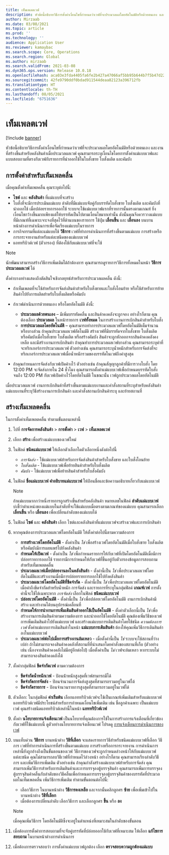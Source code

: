 ```yaml
---
title: เท็มเพลตเวฟ
description: หัวข้อนี้อธิบายวิธีการตั้งค่าเงื่อนไขที่กำหนดว่าเวฟที่จะประมวลผลโดยอัตโนมัติหรือด้วยตนเอง และงานที่สร้างขึ้นสำหรับคลังสินค้าเมื่อประมวลผลเวฟ
author: Mirzaab
ms.date: 03/08/2021
ms.topic: article
ms.prod: ''
ms.technology: ''
audience: Application User
ms.reviewer: kamaybac
ms.search.scope: Core, Operations
ms.search.region: Global
ms.author: mirzaab
ms.search.validFrom: 2021-03-08
ms.dyn365.ops.version: Release 10.0.18
ms.openlocfilehash: aca03e3fda4405fa6fe2b427a47066af5bb95b644b7f5b47d22736347208a8bd
ms.sourcegitcommit: 42fe9790ddf0bdad911544deaa82123a396712fb
ms.translationtype: HT
ms.contentlocale: th-TH
ms.lasthandoff: 08/05/2021
ms.locfileid: "6751636"
---
```

# <a name="wave-templates"></a>เท็มเพลตเวฟ

[!include [banner](../includes/banner.md)]

หัวข้อนี้อธิบายวิธีการตั้งค่าเงื่อนไขที่กำหนดว่าเวฟที่จะประมวลผลโดยอัตโนมัติหรือด้วยตนเอง และงานที่สร้างขึ้นสำหรับคลังสินค้าเมื่อประมวลผลเวฟ คุณสามารถระบุเงื่อนไขโดยการตั้งค่าแม่แบบเวฟและแบบสอบถามที่ตรงกับเวฟกับรายการที่นำออกใช้ในใบสั่งขาย ใบสั่งผลิต และคัมบัง

## <a name="settings-for-wave-templates"></a>การตั้งค่าสำหรับเท็มเพลคลื่น

เมื่อคุณตั้งค่าเท็มเพลคลื่น คุณระบุต่อไปนี้:

- **ไซต์** และ **คลังสินค้า** ที่แม่แบบที่จะสร้าง
- ใบสั่งที่จะมีการประเมินแม่แบบ ลำดับที่มีแม่แบบจับคู่กับบรรทัดใบสั่งขาย ใบสั่งผลิต และคัมบังที่นำออกใช้ เมื่อปล่อยรายการออกใช้ ระบบจะใช้แม่แบบเวฟแรกที่รายการนั้นตรงตามเกณฑ์ ยิ่งเงื่อนไขกว้างขึ้นมากเพียงแต่ให้บรรทัดเป็นไปตามเงื่อนไขมากเท่านั้น ดังนั้นคุณจึงควรวางแม่แบบที่มีเกณฑ์ที่เฉพาะเจาะจงที่สุดไว้ที่ด้านบนของรายการ ใช้ปุ่ม **เลื่อนขึ้น** และ **เลื่อนลง** บนบานหน้าต่างการดำเนินการเพื่อจัดเรียงแม่แบบในรายการ
- การกิจกรรมที่แต่ละแม่แบบใช้ **วิธีการ** เวฟที่ทำการดำเนินการที่สร้างขึ้นตามแม่แบบ การสร้างหรือการกระจายงานสำหรับแต่ละชนิดของแม่แบบเวฟ
- แอททริบิวต์เวฟ (ตัวกรอง) ที่ต้องใช้กับแม่แบบเวฟที่จะใช้

> [!NOTE]
> นักพัฒนาสามารถสร้างวิธีการเพิ่มเติมได้ถ้าต้องการ คุณสามารถดูรายการวิธีการทั้งหมดในหน้า **วิธีการประมวลผลเวฟ** ได้

ตั้งค่าบางอย่างแสดงถึงตัดสินใจเชิงกลยุทธ์สำหรับการประมวลผลคลื่น ดังนี้:

- ถ้าเท็มเพลตที่จะใช้สำหรับการจัดส่งสินค้าสำหรับใบสั่งขายและใบสั่งโอนย้าย หรือใช้สำหรับการย้ายสินค้าไปยังการผลิตสำหรับใบสั่งผลิตหรือคัมบัง
- ถ้าเวฟดำเนินการด้วยตนเอง หรือโดยอัตโนมัติ ดังนี้:

  - **ประมวลผลด้วยตนเอง** – มีเพิ่มบรรทัดคลื่น และสินค้าคงคลังจะถูกจอง อย่างไรก็ตาม คุณต้องเลือก **ประมวลผล** ในหน้ารายการ **เวฟทั้งหมด** ในการสร้างงานการเบิกสินค้าสำหรับใบสั่ง
  - **การประมวลผลโดยอัตโนมัติ** – คุณสามารถทำการประมวลผลเวฟโดยอัตโนมัติเต็มจำนวนหรือบางส่วน ถ้าคุณประมวลผลเวฟอัตโนมัติ สร้างเวฟที่มีบรรทัดจากใบสั่งขาย ใบสั่งผลิต หรือคัมบังเมื่อใบสั่งขาย ใบสั่งผลิต หรือสร้างคัมบัง สินค้าจะถูกหักออกจากสินค้าคงคลังคงเหลือ และมีสร้างงานการเบิกสินค้า ถ้าคุณทำการประมวลผลเวฟบางส่วน คุณสามารถระบุค่าที่จะทริกเกอร์การประมวลผลเวฟ ตัวอย่างเช่น คุณสามารถระบุน้ำหนักสำหรับการจัดส่งที่จะทริกเกอร์การประมวลผลเวฟเมื่อน้ำหนักรวมของบรรทัดในเวฟถึงค่าสูงสุด

- ถ้าคุณกำหนดการจัดส่งกับเวฟเปิดค้างไว้ ตัวอย่างเช่น ถ้าคุณสัญญาลูกค้าที่มีการวางใบสั่ง โดย 12:00 PM จะจัดส่งภายใน 24 ชั่วโมง คุณสามารถตั้งค่าแม่แบบเวฟเพื่อกำหนดบรรทัดใบสั่งจนถึง 12:00 PM กับเวฟเปิดค้างไว้โดยอัตโนมัติ ในขณะนั้น เวฟถูกประมวลผลโดยอัตโนมัติ

เมื่อประมวลผลเวฟ งานการเบิกสินค้าที่สร้างขึ้นตามแม่แบบงานและคำสั่งสถานที่ระบุสำหรับคลังสินค้า แม่แบบงานที่ระบุวิธีสร้างงานการเบิกสินค้า และคำสั่งสถานเบิกสินค้าระบุ และย้ายสถานที่

## <a name="create-a-wave-template"></a>สร้างเท็มเพลตคลื่น

ในการตั้งค่าเท็มเพลตคลื่น ทำตามขั้นตอนเหล่านี้

1. ไปที่ **การจัดการคลังสินค้า** \> **การตั้งค่า** \> **เวฟ** \> **เท็มเพลตเวฟ**
1. เลือก **สร้าง** เพื่อสร้างแม่แบบของเวฟใหม่
1. ในฟิลด์ **ชนิดแม่แบบเวฟ** ให้เลือกตัวเลือกใดตัวเลือกหนึ่งดังต่อไปนี้

    - *การจัดส่ง* - ใช้แม่แบบเวฟสำหรับการจัดส่งสินค้าสำหรับใบสั่งขาย และใบสั่งโอนย้าย
    - *ใบสั่งผลิต* - ใช้แม่แบบเวฟเพื่อย้ายสินค้าสำหรับใบสั่งผลิต
    - *คัมบัง* - ใช้แม่แบบเวฟเพื่อย้ายสินค้าสำหรับใบสั่งคัมบัง

1. ในฟิลด์ **ชื่อแม่แบบเวฟ** **คำอธิบายแม่แบบเวฟ** ให้ป้อนชื่อและข้อความอธิบายเกี่ยวกับแม่แบบเวฟ

    > [!NOTE]
    > ถ้าแม่แบบมากกว่าหนึ่งรายการถูกสร้างขึ้นสำหรับคลังสินค้า หมายเลขในฟิลด์ **ลำดับแม่แบบเวฟ** บ่งชี้ว่าตำแหน่งของแม่แบบในลำดับที่จะใช้แม่แบบเมื่อตรงตามเกณฑ์ของแม่แบบ คุณสามารถเลือก **เลื่อนขึ้น** หรือ **เลื่อนลง** เพื่อเปลี่ยนลำดับของแม่แบบได้

1. ในฟิลด์ **ไซต์** และ **คลังสินค้า** เลือก ไซต์และคลังสินค้าที่แม่แบบเวฟจะสร้างเวฟและการเบิกสินค้า
1. หากคุณต้องการประมวลผลเวฟโดยอัตโนมัติ ให้ตั้งค่าต่อไปนี้ตามความต้องการ

    - **การสร้างเวฟโดยอัตโนมัติ** - ตั้งค่าเป็น *ใช่* เพื่อสร้างเวฟโดยอัตโนมัติเมื่อใบสั่งขาย ใบสั่งผลิต หรือคัมบังมีการเผยแพร่ไปยังคลังสินค้า
    - **กําหนดให้เปิดเวฟ** - ตั้งค่าเป็น *ใช่* เพื่อกําหนดรายการให้กับเวฟที่เปิดโดยอัตโนมัติเมื่อมีการปล่อยรายการออกใช้ รายการมีการกำหนดให้กับเวฟที่ขึ้นอยู่กับตัวกรองข้อมูลการสอบถามสำหรับเท็มเพลตคลื่น
    - **ประมวลผลเวฟเมื่อปล่อยงานลงในคลังสินค้า** - ตั้งค่านี้เป็น *ใช่* เพื่อประมวลผลเวฟโดยอัตโนมัติและสร้างงานเมื่อมีการปล่อยรายการออกใช้ไปยังคลังสินค้า
    - **ประมวลผลเวฟโดยอัตโนมัติที่ขีดจำกัด** - ตั้งค่านี้เป็น *ใช่* เพื่อประมวลผลเวฟโดยอัตโนมัติเมื่อค่าถึงขีดจำกัดสำหรับน้ำหนัก การจัดส่ง และรายการที่ระบุในกลุ่มฟิลด์ **เกณฑ์เวฟ** การตั้งค่านี้จะใช้ได้เฉพาะหาก *การจัดส่ง* เลือกในฟิลด์ **ชนิดแม่แบบเวฟ**
    - **ปล่อยเวฟโดยอัตโนมัติ** - ตั้งค่านี้เป็น *ใช่* เพื่อปล่อยเวฟโดยอัตโนมัติ งานการเบิกสินค้ามีสร้าง และทำงานได้บนอุปกรณ์เคลื่อนที่
    - **กำหนดให้การนำงานการเพิ่มเติมสินค้าออกใช้เป็นอัตโนมัติ** - ตั้งค่าตัวเลือกนี้เป็น *ใช่* เพื่อสร้างงานการเติมสินค้าตามความต้องการ และนำออกใช้โดยอัตโนมัติ คุณต้องเพิ่มวิธีของเวฟการเพิ่มเติมสินค้าไปยังแม่แบบเวฟ และสร้างแม่แบบการเติมสินค้าโดยใช้ชนิด *ความต้องการเวฟ* ตั้งค่าแม่แบบการเติมสินค้าในหน้า **แม่แบบการเติมสินค้า** ต้องให้คุณเพิ่มวิธีการเติมสินค้าลงในแม่แบบเวฟ
    - **ประมวลผลเวฟต่อไปเมื่อการสร้างงานล้มเหลว** - เมื่อตั้งค่านี้เป็น *ใช่* ระบบจะใช้สถานที่ว่างเปล่า ถ้าไม่สามารถจองสินค้าคงคลังที่สถานที่ที่นำเสนอโดยคำสั่งของสถานที่เก็บ (ตัวอย่างเช่น เนื่องจากสินค้าคงคลังไม่มีอยู่อีกต่อไป) เมื่อตั้งค่าเป็น *ไม่* เวฟจะล้มเหลว หากระบบไม่สามารถจองสินค้าคงคลังได้

1. ตั้งค่ากลุ่มฟิลด์ **ขีดจำกัดเวฟ** ตามความต้องการ
    - **ขีดจำกัดน้ำหนักเวฟ** - ป้อนน้ําหนักสูงสุดที่เวฟสามารถมีได้
    - **ขีดจำกัดการจัดส่ง** - ป้อนจํานวนการจัดส่งสูงสุดที่สามารถรวมอยู่ในเวฟได้
    - **ขีดจำกัดรายการ** - ป้อนจํานวนรายการสูงสุดที่สามารถรวมอยู่ในเวฟได้

1. ตัวเลือก: ในกลุ่มฟิลด์ **ค่าเริ่มต้น** เลือกแอททริบิวต์เวฟจะใช้เป็นเกณฑ์เพิ่มเติมสำหรับแม่แบบเวฟ แอททริบิวต์เวฟมีประโยชน์สำหรับการกำหนดเงื่อนไขเพิ่มเติม เช่น ชื่อลูกค้าเฉพาะ เป็นแม่แบบเวฟ คุณสร้างชนิดแอททริบิวต์เหล่านี้ในหน้า **แอททริบิวต์เวฟ** 

1. ตั้งค่า **นโยบายการแจ้งเตือนเวฟ** เป็นนโยบายที่คุณต้องการใช้ในการสร้างการแจ้งเตือนที่เกี่ยวข้องกับเวฟที่ใช้แม่แบบนี้ ดูตัวอย่างนโยบายการแจ้งเตือนเวฟ โปรดดู [การแจ้งเตือนการดำเนินการของเวฟ](wave-execution-notifications.md)

1. บนแท็บด่วน **วิธีการ** บานหน้าต่าง **วิธีที่เลือก** จะแสดงรายการวิธีสำหรับชนิดแม่แบบเวฟที่เลือก วิธีการ เวฟที่ทำการดำเนินการที่สร้างขึ้นตามแม่แบบ การสร้างหรือการกระจายงาน การดำเนินการเหล่านี้ยังถูกอ้างถึงเป็นขั้นตอนของเวฟ วิธีการของเวฟจะถูกกําหนดล่วงหน้าให้กับแม่แบบเวฟแต่ละชนิด คุณไม่สามารถลบวิธีเวฟที่กำหนดไว้ล่วงหน้า อย่างไรก็ตาม คุณสามารถเรียงลำดับวิธีการ และเพิ่มวิธีการเพิ่มเติม ตัวอย่างเช่น ถ้าคุณกำลังสร้างแม่แบบเวฟสำหรับการจัดส่ง คุณสามารถเพิ่มวิธีการสำหรับการเติมสินค้าและการบรรจุลงตู้บรรจุสินค้า คุณสามารถเพิ่มการบรรจุลงตู้บรรจุสินค้าคลื่นกับลำดับของวิธีคลื่นเพื่อกำหนดการบรรจุลงตู้บรรจุสินค้าของบรรทัดที่ประมวลผลในเท็มเพลคลื่น เพิ่มวิธีการเพิ่มเติม ทำตามขั้นตอนต่อไปนี้:

    - เลือกวิธีการ ในบานหน้าต่าง **วิธีการคงเหลือ** และจากนั้นคลิกลูกศร **ซ้าย** เพื่อเพิ่มเข้าไปในบานหน้าต่าง **วิธีที่เลือก**
    - เมื่อต้องการเปลี่ยนลำดับ เลือกวิธีการ และเลือกลูกศร **ขึ้น** หรือ **ลง**

    > [!NOTE]
    > เมื่อคุณเพิ่มวิธีการ โดยอัตโนมัติซึ่งจะอยู่ในตำแหน่งที่เหมาะสมในลำดับของขั้นตอน

1. เมื่อต้องการตั้งค่าการสอบถามที่จะจับคู่บรรทัดที่ปล่อยออกใช้กับเวฟที่เหมาะสม ให้เลือก **แก้ไขการสอบถาม** ในบานหน้าต่างการดำเนินการ
1. เมื่อต้องการตรวจสอบว่า การตั้งค่าแม่แบบเวฟถูกต้อง เลือก **ตรวจสอบความถูกต้องแม่แบบ**
